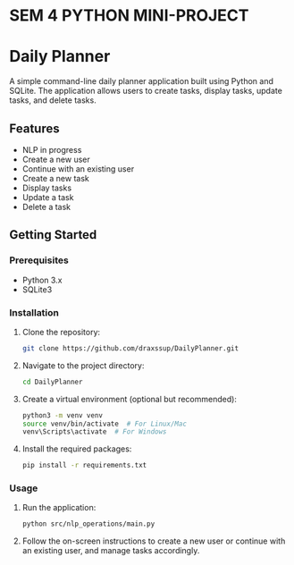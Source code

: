 # SEM 4 PYTHON MINI-PROJECT
# Daily Planner

A simple command-line daily planner application built using Python and SQLite. The application allows users to create tasks, display tasks, update tasks, and delete tasks.

## Features

- NLP in progress
- Create a new user
- Continue with an existing user
- Create a new task
- Display tasks
- Update a task
- Delete a task

## Getting Started

### Prerequisites

- Python 3.x
- SQLite3

### Installation

1. Clone the repository:

   ```sh
   git clone https://github.com/draxssup/DailyPlanner.git
   ```

2. Navigate to the project directory:

   ```sh
   cd DailyPlanner
   ```

3. Create a virtual environment (optional but recommended):

   ```sh
   python3 -m venv venv
   source venv/bin/activate  # For Linux/Mac
   venv\Scripts\activate  # For Windows
   ```

4. Install the required packages:

   ```sh
   pip install -r requirements.txt
   ```

### Usage

1. Run the application:

   ```sh
   python src/nlp_operations/main.py
   ```

2. Follow the on-screen instructions to create a new user or continue with an existing user, and manage tasks accordingly.

